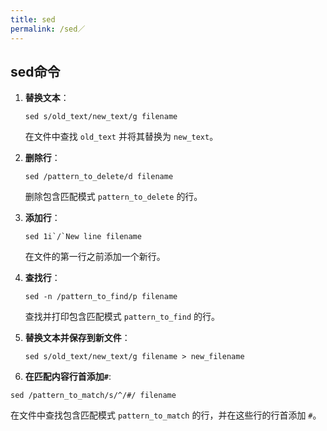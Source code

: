 ```yaml
---
title: sed
permalink: /sed／
---
```

## sed命令

1. **替换文本**：
   
   ```
   sed s/old_text/new_text/g filename
   ```

   在文件中查找 `old_text` 并将其替换为 `new_text`。

2. **删除行**：

   ```
   sed /pattern_to_delete/d filename
   ```

   删除包含匹配模式 `pattern_to_delete` 的行。

3. **添加行**：

   ```
   sed 1i`/`New line filename
   ```

   在文件的第一行之前添加一个新行。

4. **查找行**：

   ```
   sed -n /pattern_to_find/p filename
   ```

   查找并打印包含匹配模式 `pattern_to_find` 的行。

5. **替换文本并保存到新文件**：

   ```
   sed s/old_text/new_text/g filename > new_filename
   ```

6. **在匹配内容行首添加`#`**:
```
sed /pattern_to_match/s/^/#/ filename
```

在文件中查找包含匹配模式 `pattern_to_match` 的行，并在这些行的行首添加 `#`。
